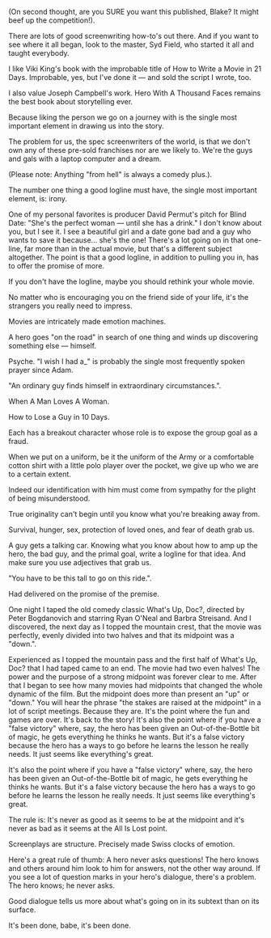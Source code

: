 

(On second thought, are you SURE you want this published, Blake? It might beef up the competition!).

There are lots of good screenwriting how-to's out there. And if you want to see where it all began, look to the master, Syd Field, who started it all and taught everybody.

I like Viki King's book with the improbable title of How to Write a Movie in 21 Days. Improbable, yes, but I've done it — and sold the script I wrote, too.

I also value Joseph Campbell's work. Hero With A Thousand Faces remains the best book about storytelling ever.

Because liking the person we go on a journey with is the single most important element in drawing us into the story.

The problem for us, the spec screenwriters of the world, is that we don't own any of these pre-sold franchises nor are we likely to. We're the guys and gals with a laptop computer and a dream.

(Please note: Anything "from hell" is always a comedy plus.).

The number one thing a good logline must have, the single most important element, is: irony.

One of my personal favorites is producer David Permut's pitch for Blind Date: "She's the perfect woman — until she has a drink." I don't know about you, but I see it. I see a beautiful girl and a date gone bad and a guy who wants to save it because... she's the one! There's a lot going on in that one-line, far more than in the actual movie, but that's a different subject altogether. The point is that a good logline, in addition to pulling you in, has to offer the promise of more.

If you don't have the logline, maybe you should rethink your whole movie.

No matter who is encouraging you on the friend side of your life, it's the strangers you really need to impress.

Movies are intricately made emotion machines.

A hero goes "on the road" in search of one thing and winds up discovering something else — himself.

Psyche. "I wish I had a_" is probably the single most frequently spoken prayer since Adam.

"An ordinary guy finds himself in extraordinary circumstances.".

When A Man Loves A Woman.

How to Lose a Guy in 10 Days.

Each has a breakout character whose role is to expose the group goal as a fraud.

When we put on a uniform, be it the uniform of the Army or a comfortable cotton shirt with a little polo player over the pocket, we give up who we are to a certain extent.

Indeed our identification with him must come from sympathy for the plight of being misunderstood.

True originality can't begin until you know what you're breaking away from.

Survival, hunger, sex, protection of loved ones, and fear of death grab us.

A guy gets a talking car. Knowing what you know about how to amp up the hero, the bad guy, and the primal goal, write a logline for that idea. And make sure you use adjectives that grab us.

"You have to be this tall to go on this ride.".

Had delivered on the promise of the premise.

One night I taped the old comedy classic What's Up, Doc?, directed by Peter Bogdanovich and starring Ryan O'Neal and Barbra Streisand. And I discovered, the next day as I topped the mountain crest, that the movie was perfectly, evenly divided into two halves and that its midpoint was a "down.".

Experienced as I topped the mountain pass and the first half of What's Up, Doc? that I had taped came to an end. The movie had two even halves! The power and the purpose of a strong midpoint was forever clear to me. After that I began to see how many movies had midpoints that changed the whole dynamic of the film. But the midpoint does more than present an "up" or "down." You will hear the phrase "the stakes are raised at the midpoint" in a lot of script meetings. Because they are. It's the point where the fun and games are over. It's back to the story! It's also the point where if you have a "false victory" where, say, the hero has been given an Out-of-the-Bottle bit of magic, he gets everything he thinks he wants. But it's a false victory because the hero has a ways to go before he learns the lesson he really needs. It just seems like everything's great.

It's also the point where if you have a "false victory" where, say, the hero has been given an Out-of-the-Bottle bit of magic, he gets everything he thinks he wants. But it's a false victory because the hero has a ways to go before he learns the lesson he really needs. It just seems like everything's great.

The rule is: It's never as good as it seems to be at the midpoint and it's never as bad as it seems at the All Is Lost point.

Screenplays are structure. Precisely made Swiss clocks of emotion.

Here's a great rule of thumb: A hero never asks questions! The hero knows and others around him look to him for answers, not the other way around. If you see a lot of question marks in your hero's dialogue, there's a problem. The hero knows; he never asks.

Good dialogue tells us more about what's going on in its subtext than on its surface.

It's been done, babe, it's been done.


